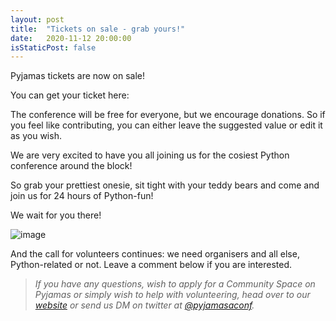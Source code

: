 ```yaml
---
layout: post
title:  "Tickets on sale - grab yours!"
date:   2020-11-12 20:00:00
isStaticPost: false
---
```


Pyjamas tickets are now on sale!

You can get your ticket here:

<!-- place this in your head tag -->
<script src='https://js.tito.io/v1' async></script><!-- place this where you want the widget to appear -->

<tito-widget event="python-ireland/pyjamas-2020"></tito-widget><!-- for basic styles include a link to our stylesheet. -->

<!-- fancy something more adventurous? Copy it and roll your own! -->
<link rel="stylesheet" type="text/css" href='https://css.tito.io/v1.1' />

The conference will be free for everyone, but we encourage donations. So if you feel like contributing, you can either leave the suggested value or edit it as you wish.

We are very excited to have you all joining us for the cosiest Python conference around the block!

So grab your prettiest onesie, sit tight with your teddy bears and come and join us for 24 hours of Python-fun!

We wait for you there!


![image](https://media.giphy.com/media/tXL4FHPSnVJ0A/giphy.gif)

And the call for volunteers continues: we need organisers and all else, Python-related or not.
Leave a comment below if you are interested.


> _If you have any questions, wish to apply for a Community Space on Pyjamas or simply wish to help with volunteering, head over to our [website](https://pyjamas.live) or send us DM on twitter at [@pyjamasaconf](http://twitter.com/PyjamasConf)._
